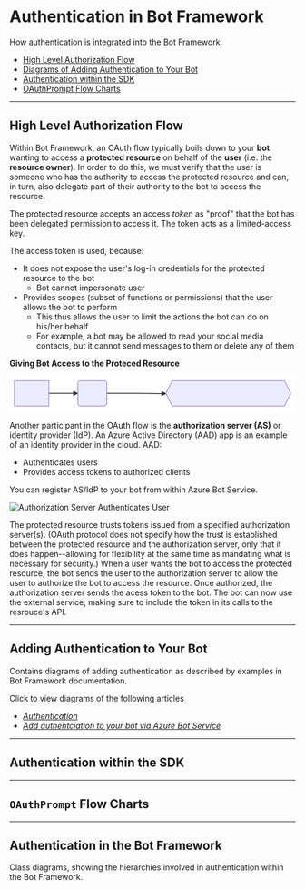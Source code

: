 # Authentication in Bot Framework
How authentication is integrated into the Bot Framework.

- [High Level Authorization Flow](#high-level-authorization-flow)
- [Diagrams of Adding Authentication to Your Bot](#diagrams-of-adding-authentication-to-your-bot)
- [Authentication within the SDK](#authentication-within-the-sdk)
- [OAuthPrompt Flow Charts](#oauthprompt-flow-charts)

___

## **High Level Authorization Flow**

Within Bot Framework, an OAuth flow typically boils down to your **bot** wanting to access a **protected resource** on behalf of the **user** (i.e. the **resource owner**). In order to do this, we must verify that the user is someone who has the authority to access the protected resource and can, in turn, also delegate part of their authority to the bot to access the resource.

The protected resource accepts an access *token* as "proof" that the bot has been delegated permission to access it. The token acts as a limited-access key. 

The access token is used, because:
- It does not expose the user's log-in credentials for the protected resource to the bot
    - Bot cannot impersonate user
- Provides scopes (subset of functions or permissions) that the user allows the bot to perform
    - This thus allows the user to limit the actions the bot can do on his/her behalf
    - For example, a bot may be allowed to read your social media contacts, but it cannot send messages to them or delete any of them

**Giving Bot Access to the Proteced Resource**

![Giving Bot Access to Protected Resource](./HighLevelAuthFlow/GiveBotAccessToProtectedResource.svg "Giving Bot Access to Protected Resource")

Another participant in the OAuth flow is the **authorization server (AS)** or identity provider (IdP). An Azure Active Directory (AAD) app is an example of an identity provider in the cloud. AAD:
- Authenticates users
- Provides access tokens to authorized clients

You can register AS/IdP to your bot from within Azure Bot Service.

![Authorization Server Authenticates User](./HighLevelAuthFlow/AuthServer)

The protected resource trusts tokens issued from a specified authorization server(s). (OAuth protocol does not specify how the trust is established between the protected resource and the authorization server, only that it does happen--allowing for flexibility at the same time as mandating what is necessary for security.)
When a user wants the bot to access the protected resource, the bot sends the user to the authorization server to allow the user to authorize the bot to access the resource. Once authorized, the authorization server sends the acess token to the bot. The bot can now use the external service, making sure to include the token in its calls to the resrouce's API.

___

## Adding Authentication to Your Bot
Contains diagrams of adding authentication as described by examples in Bot Framework documentation.

Click to view diagrams of the following articles
- *[Authentication]()*
- *[Add authentciation to your bot via Azure Bot Service]()*

___

## Authentication within the SDK

___

## `OAuthPrompt` Flow Charts

___

## Authentication in the Bot Framework

Class diagrams, showing the hierarchies involved in authentication within the Bot Framework.